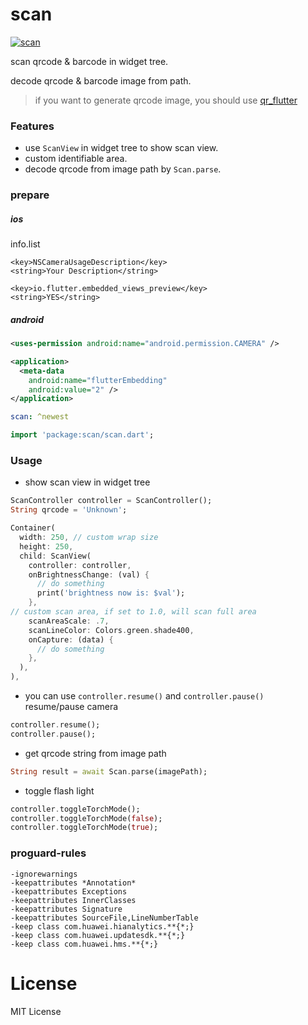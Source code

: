 # scan

[![scan](https://img.shields.io/badge/pub-1.6.0-orange)](https://pub.dev/packages/scan)

scan qrcode & barcode in widget tree.

decode qrcode & barcode image from path.

> if you want to generate qrcode image, you should use [qr_flutter](https://pub.dev/packages/qr_flutter)

### Features

- use `ScanView` in widget tree to show scan view.
- custom identifiable area.
- decode qrcode from image path by `Scan.parse`.

### prepare

##### ios
info.list
```
<key>NSCameraUsageDescription</key>
<string>Your Description</string>

<key>io.flutter.embedded_views_preview</key>
<string>YES</string>
```
##### android
```xml
<uses-permission android:name="android.permission.CAMERA" />

<application>
  <meta-data
    android:name="flutterEmbedding"
    android:value="2" />
</application>
```

```yaml
scan: ^newest
```
```dart
import 'package:scan/scan.dart';
```

### Usage

- show scan view in widget tree
```dart
ScanController controller = ScanController();
String qrcode = 'Unknown';

Container(
  width: 250, // custom wrap size
  height: 250,
  child: ScanView(
    controller: controller,
    onBrightnessChange: (val) {
      // do something
      print('brightness now is: $val');
    },
// custom scan area, if set to 1.0, will scan full area
    scanAreaScale: .7,
    scanLineColor: Colors.green.shade400,
    onCapture: (data) {
      // do something
    },
  ),
),
```
- you can use `controller.resume()` and `controller.pause()` resume/pause camera

```dart
controller.resume();
controller.pause();
```
- get qrcode string from image path
```dart
String result = await Scan.parse(imagePath);
```
- toggle flash light
```dart
controller.toggleTorchMode();
controller.toggleTorchMode(false);
controller.toggleTorchMode(true);
```
### proguard-rules
```
-ignorewarnings
-keepattributes *Annotation*
-keepattributes Exceptions
-keepattributes InnerClasses
-keepattributes Signature
-keepattributes SourceFile,LineNumberTable
-keep class com.huawei.hianalytics.**{*;}
-keep class com.huawei.updatesdk.**{*;}
-keep class com.huawei.hms.**{*;}
```

# License
MIT License





